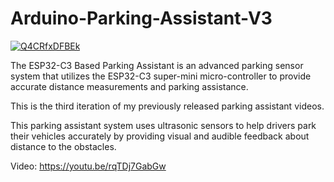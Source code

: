 # Arduino-Parking-Assistant-V3

[![Q4CRfxDFBEk](https://i.imgur.com/WEg99dr.jpeg)](https://www.youtube.com/watch?v=rqTDj7GabGw)

The ESP32-C3 Based Parking Assistant is an advanced parking sensor system that utilizes the ESP32-C3 super-mini micro-controller to provide accurate distance measurements and parking assistance.

This is the third iteration of my previously released parking assistant videos.

This parking assistant system uses ultrasonic sensors to help drivers park their vehicles accurately by providing visual and audible feedback about distance to the obstacles.

Video: https://youtu.be/rqTDj7GabGw
